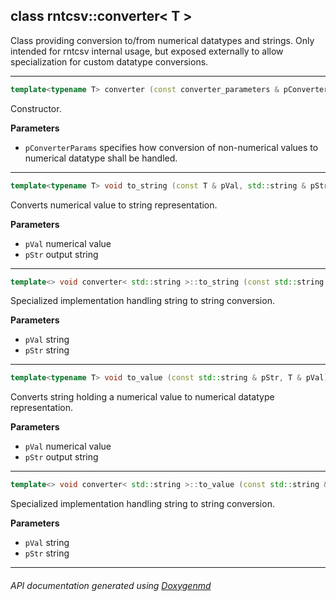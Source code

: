 ## class rntcsv::converter< T >

Class providing conversion to/from numerical datatypes and strings. Only intended for rntcsv internal usage, but exposed externally to allow specialization for custom datatype conversions.  

---

```c++
template<typename T> converter (const converter_parameters & pConverterParams)
```
Constructor. 

**Parameters**
- `pConverterParams` specifies how conversion of non-numerical values to numerical datatype shall be handled. 

---

```c++
template<typename T> void to_string (const T & pVal, std::string & pStr)
```
Converts numerical value to string representation. 

**Parameters**
- `pVal` numerical value 
- `pStr` output string 

---

```c++
template<> void converter< std::string >::to_string (const std::string & pVal, std::string & pStr)
```
Specialized implementation handling string to string conversion. 

**Parameters**
- `pVal` string 
- `pStr` string 

---

```c++
template<typename T> void to_value (const std::string & pStr, T & pVal)
```
Converts string holding a numerical value to numerical datatype representation. 

**Parameters**
- `pVal` numerical value 
- `pStr` output string 

---

```c++
template<> void converter< std::string >::to_value (const std::string & pStr, std::string & pVal)
```
Specialized implementation handling string to string conversion. 

**Parameters**
- `pVal` string 
- `pStr` string 

---

###### API documentation generated using [Doxygenmd](https://github.com/d99kris/doxygenmd)

